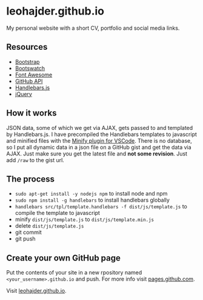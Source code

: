 # leohajder.github.io

My personal website with a short CV, portfolio and social media links.

## Resources

- [Bootstrap](http://getbootstrap.com/)
- [Bootswatch](https://bootswatch.com/)
- [Font Awesome](http://fontawesome.io/)
- [GitHub API](https://developer.github.com/v3/)
- [Handlebars.js](http://handlebarsjs.com/)
- [jQuery](https://jquery.com/)

## How it works

JSON data, some of which we get via AJAX, gets passed to and templated by Handlebars.js. I have precompiled the Handlebars templates to javascript and minified files with the [Minify plugin for VSCode](https://marketplace.visualstudio.com/items?itemName=HookyQR.minify). There is no database, so I put all dynamic data in a json file on a GitHub gist and get the data via AJAX. Just make sure you get the latest file and **not some revision**. Just add `/raw` to the gist url.

## The process

- `sudo apt-get install -y nodejs npm` to install node and npm
- `sudo npm install -g handlebars` to install handlebars globally
- `handlebars src/tpl/template.handlebars -f dist/js/template.js` to compile the template to javascript
- minify `dist/js/template.js` to `dist/js/template.min.js`
- delete `dist/js/template.js`
- git commit
- git push

## Create your own GitHub page

Put the contents of your site in a new rpository named `<your_username>.github.io` and push. For more info visit [pages.github.com](https://pages.github.com/).

Visit [leohajder.github.io](https://leohajder.github.io/).
